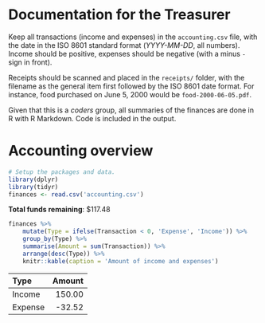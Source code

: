 Documentation for the Treasurer
===============================

Keep all transactions (income and expenses) in the `accounting.csv` file, with the date in the ISO 8601 standard format (*YYYY-MM-DD*, all numbers). Income should be positive, expenses should be negative (with a minus `-` sign in front).

Receipts should be scanned and placed in the `receipts/` folder, with the filename as the general item first followed by the ISO 8601 date format. For instance, food purchased on June 5, 2000 would be `food-2000-06-05.pdf`.

Given that this is a *coders* group, all summaries of the finances are done in R with R Markdown. Code is included in the output.

Accounting overview
===================

``` r
# Setup the packages and data.
library(dplyr)
library(tidyr)
finances <- read.csv('accounting.csv')
```

**Total funds remaining**: $117.48

``` r
finances %>% 
    mutate(Type = ifelse(Transaction < 0, 'Expense', 'Income')) %>% 
    group_by(Type) %>% 
    summarise(Amount = sum(Transaction)) %>% 
    arrange(desc(Type)) %>% 
    knitr::kable(caption = 'Amount of income and expenses')
```

| Type    |  Amount|
|:--------|-------:|
| Income  |  150.00|
| Expense |  -32.52|
